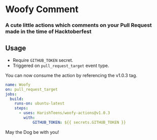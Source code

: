 # Woofy Comment

### A cute little actions which comments on your Pull Request made in the time of Hacktoberfest


## Usage

- Require ```GITHUB_TOKEN``` secret.
- Triggered on ```pull_request_target``` event type.

You can now consume the action by referencing the v1.0.3 tag.

```yaml
name: Woofy
on: pull_request_target
jobs:
  build:
    runs-on: ubuntu-latest
    steps:      
      - uses: HarishTeens/woofy-actions@v1.0.3
        with:
            GITHUB_TOKEN: ${{ secrets.GITHUB_TOKEN }}

```

May the Dog be with you! 

